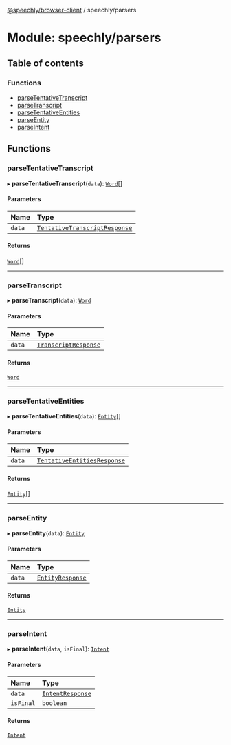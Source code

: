 [@speechly/browser-client](../README.md) / speechly/parsers

# Module: speechly/parsers

## Table of contents

### Functions

- [parseTentativeTranscript](speechly_parsers.md#parsetentativetranscript)
- [parseTranscript](speechly_parsers.md#parsetranscript)
- [parseTentativeEntities](speechly_parsers.md#parsetentativeentities)
- [parseEntity](speechly_parsers.md#parseentity)
- [parseIntent](speechly_parsers.md#parseintent)

## Functions

### parseTentativeTranscript

▸ **parseTentativeTranscript**(`data`): [`Word`](../interfaces/speechly_types.Word.md)[]

#### Parameters

| Name | Type |
| :------ | :------ |
| `data` | [`TentativeTranscriptResponse`](../interfaces/websocket_types.TentativeTranscriptResponse.md) |

#### Returns

[`Word`](../interfaces/speechly_types.Word.md)[]

___

### parseTranscript

▸ **parseTranscript**(`data`): [`Word`](../interfaces/speechly_types.Word.md)

#### Parameters

| Name | Type |
| :------ | :------ |
| `data` | [`TranscriptResponse`](../interfaces/websocket_types.TranscriptResponse.md) |

#### Returns

[`Word`](../interfaces/speechly_types.Word.md)

___

### parseTentativeEntities

▸ **parseTentativeEntities**(`data`): [`Entity`](../interfaces/speechly_types.Entity.md)[]

#### Parameters

| Name | Type |
| :------ | :------ |
| `data` | [`TentativeEntitiesResponse`](../interfaces/websocket_types.TentativeEntitiesResponse.md) |

#### Returns

[`Entity`](../interfaces/speechly_types.Entity.md)[]

___

### parseEntity

▸ **parseEntity**(`data`): [`Entity`](../interfaces/speechly_types.Entity.md)

#### Parameters

| Name | Type |
| :------ | :------ |
| `data` | [`EntityResponse`](../interfaces/websocket_types.EntityResponse.md) |

#### Returns

[`Entity`](../interfaces/speechly_types.Entity.md)

___

### parseIntent

▸ **parseIntent**(`data`, `isFinal`): [`Intent`](../interfaces/speechly_types.Intent.md)

#### Parameters

| Name | Type |
| :------ | :------ |
| `data` | [`IntentResponse`](../interfaces/websocket_types.IntentResponse.md) |
| `isFinal` | `boolean` |

#### Returns

[`Intent`](../interfaces/speechly_types.Intent.md)

